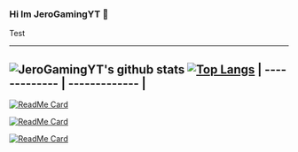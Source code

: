 ### Hi Im JeroGamingYT 👋
Test

---
![JeroGamingYT's github stats](https://github-readme-stats.vercel.app/api?username=JeroGamingYT&show_icons=true&theme=radical)
[![Top Langs](https://github-readme-stats.vercel.app/api/top-langs/?username=JeroGamingYT&show_icons=true&hide_border=true&theme=great-gatsby&count_private=true)](https://github.com/JeroGamingYT)
| ------------- | ------------- |
---

[![ReadMe Card](https://github-readme-stats.vercel.app/api/pin/?username=JeroGamingYT&repo=HeoTechnology&show_owner=true&theme=great-gatsby)](https://github.com/JeroGamingYT/HeoTechnology)

[![ReadMe Card](https://github-readme-stats.vercel.app/api/pin/?username=JeroGamingYT&repo=Giftcode&show_owner=true&theme=great-gatsby)](https://github.com/JeroGamingYT/Giftcode)

[![ReadMe Card](https://github-readme-stats.vercel.app/api/pin/?username=JeroGamingYT&repo=MyItem&show_owner=true&theme=great-gatsby)](https://github.com/JeroGamingYT/MyItem)
<!--
**JeroGamingYT/JeroGamingYT** is a ✨ _special_ ✨ repository because its `README.md` (this file) appears on your GitHub profile.
